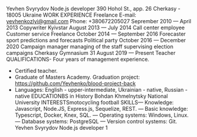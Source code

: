 Yevhen Svyrydov Node.js
developer
390 Hohol St., app. 26
Cherkasy - 18005
Ukraine
WORK
EXPERIENCE
Freelance
E-mail:
yevhenkozlyi@gmail.com
Phone: +380672205027
Seprember 2010 — April 2013
Copywriter
Kyivstar
August 2013 — July 2014
Call center employee
Customer service
Freelance
October 2014 — September 2016
Forecaster
sport predictions and forecasts
Political party
October 2016 — December 2020
Campaign manager
managing of the staff
supervising election campaigns
Cherkasy Gymnasium 31
August 2019 — Present
Teacher
QUALIFICATIONS- Four years of management experience.
- Certified teacher.
- Graduate of Masters Academy. Graduation
project: https://github.com/Yevhenko/blood-project-back
- Languages: English - upper-intermediate, Ukrainian - native, Russian - native
EDUCATIONBS in History
Bohdan Khmelnytsky National University
INTERESTSmotocycling
football
SKILLS— Knowledge: Javascript, Node.JS, Express.js, Sequelize, REST.
— Basic knowledge: Typescript, Docker, Knex, SQL.
— Operating systems: Windows, Linux.
— Database systems: PostgreSQL
— Version control systems: Git.
Yevhen Svyrydov Node.js developer
1
